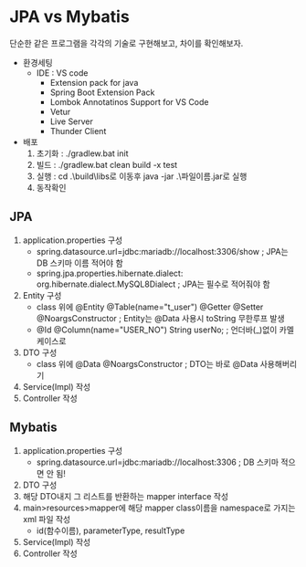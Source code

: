 # JPA vs Mybatis

단순한 같은 프로그램을 각각의 기술로 구현해보고, 차이를 확인해보자.

- 환경세팅
  - IDE : VS code
    - Extension pack for java
    - Spring Boot Extension Pack
    - Lombok Annotatinos Support for VS Code
    - Vetur
    - Live Server
    - Thunder Client
- 배포
  1. 초기화 : ./gradlew.bat init
  2. 빌드 : ./gradlew.bat clean build -x test
  3. 실행 : cd .\build\libs로 이동후 java -jar .\파일이름.jar로 실행
  4. 동작확인

## JPA

1. application.properties 구성
   - spring.datasource.url=jdbc:mariadb://localhost:3306/show                        ; JPA는 DB 스키마 이름 적어야 함
   - spring.jpa.properties.hibernate.dialect: org.hibernate.dialect.MySQL8Dialect    ; JPA는 필수로 적어줘야 함
2. Entity 구성
   - class 위에 @Entity @Table(name="t_user") @Getter @Setter @NoargsConstructor      ; Entity는 @Data 사용시 toString 무한루프 발생
   - @Id @Column(name="USER_NO") String userNo;                                      ; 언더바(_)없이 카멜케이스로
3. DTO 구성
   - class 위에 @Data @NoargsConstructor                                              ; DTO는 바로 @Data 사용해버리기
4. Service(Impl) 작성
5. Controller 작성

## Mybatis

1. application.properties 구성
   - spring.datasource.url=jdbc:mariadb://localhost:3306                             ; DB 스키마 적으면 안 됨!
2. DTO 구성
3. 해당 DTO내지 그 리스트를 반환하는 mapper interface 작성
4. main>resources>mapper에 해당 mapper class이름을 namespace로 가지는 xml 파일 작성
   - id(함수이름), parameterType, resultType
5. Service(Impl) 작성
6. Controller 작성
